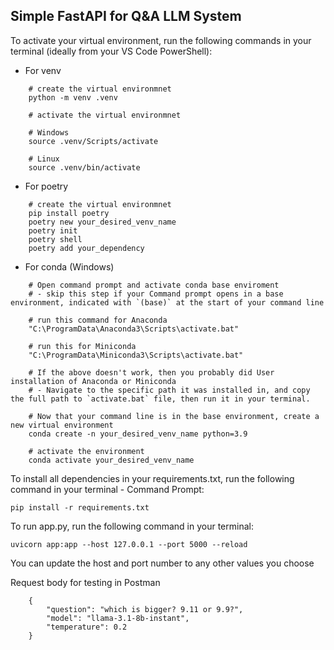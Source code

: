 ## Simple FastAPI for Q&A LLM System

To activate your virtual environment, run the following commands in your terminal (ideally from your VS Code PowerShell):

- For venv
```
    # create the virtual environmnet
    python -m venv .venv

    # activate the virtual environmnet

    # Windows
    source .venv/Scripts/activate

    # Linux
    source .venv/bin/activate
```

- For poetry
```
    # create the virtual environmnet
    pip install poetry
    poetry new your_desired_venv_name
    poetry init
    poetry shell
    poetry add your_dependency
```

- For conda (Windows)
```
    # Open command prompt and activate conda base enviroment
    # - skip this step if your Command prompt opens in a base environment, indicated with `(base)` at the start of your command line

    # run this command for Anaconda
    "C:\ProgramData\Anaconda3\Scripts\activate.bat"

    # run this for Miniconda
    "C:\ProgramData\Miniconda3\Scripts\activate.bat"

    # If the above doesn't work, then you probably did User installation of Anaconda or Miniconda
    # - Navigate to the specific path it was installed in, and copy the full path to `activate.bat` file, then run it in your terminal.

    # Now that your command line is in the base environment, create a new virtual environment
    conda create -n your_desired_venv_name python=3.9

    # activate the environment
    conda activate your_desired_venv_name

```

To install all dependencies in your requirements.txt, run the following command in your terminal - Command Prompt:

```pip install -r requirements.txt```


To run app.py, run the following command in your terminal:

`uvicorn app:app --host 127.0.0.1 --port 5000 --reload`

You can update the host and port number to any other values you choose

Request body for testing in Postman

```
    {
        "question": "which is bigger? 9.11 or 9.9?",
        "model": "llama-3.1-8b-instant",
        "temperature": 0.2
    }
```
